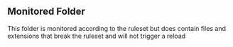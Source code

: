 ## Monitored Folder
This folder is monitored according to the ruleset but does contain files and extensions that break the ruleset and will not trigger a reload
